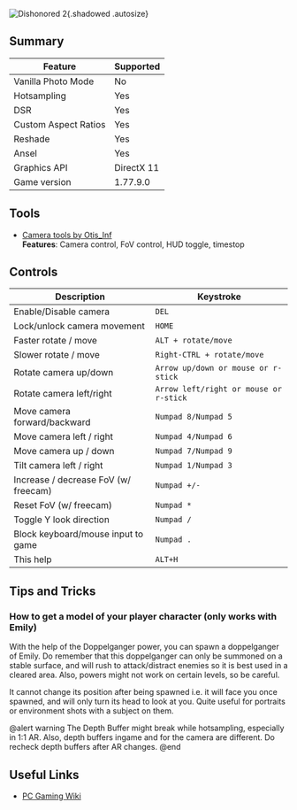 ![Dishonored 2](Images\dishonored_2.png "Shot by IronGauntlet"){.shadowed .autosize}

## Summary

Feature | Supported
--|--
Vanilla Photo Mode | No
Hotsampling | Yes
DSR | Yes
Custom Aspect Ratios | Yes
Reshade | Yes
Ansel | Yes
Graphics API | DirectX 11
Game version | 1.77.9.0
 
## Tools

* [Camera tools by Otis_Inf](https://www.patreon.com/Otis_Inf)  
**Features**: Camera control, FoV control, HUD toggle, timestop

## Controls 

Description | Keystroke
--|--
Enable/Disable camera | `DEL`
Lock/unlock camera movement | `HOME`
Faster rotate / move | `ALT + rotate/move`
Slower rotate / move | `Right-CTRL + rotate/move`
Rotate camera up/down | `Arrow up/down or mouse or r-stick`
Rotate camera left/right | `Arrow left/right or mouse or r-stick`
Move camera forward/backward | `Numpad 8/Numpad 5`
Move camera left / right | `Numpad 4/Numpad 6`
Move camera up / down | `Numpad 7/Numpad 9`
Tilt camera left / right | `Numpad 1/Numpad 3`
Increase / decrease FoV (w/ freecam) | `Numpad +/-`
Reset FoV (w/ freecam) | `Numpad *`
Toggle Y look direction | `Numpad /`
Block keyboard/mouse input to game | `Numpad .`
This help | `ALT+H`

## Tips and Tricks

### How to get a model of your player character (only works with Emily)

With the help of the Doppelganger power, you can spawn a doppelganger of Emily. Do remember that this doppelganger can only be summoned on a stable surface, and will rush to attack/distract enemies so it is best used in a cleared area. Also, powers might not work on certain levels, so be careful. 

It cannot change its position after being spawned i.e. it will face you once spawned, and will only turn its head to look at you. Quite useful for portraits or environment shots with a subject on them.

@alert warning
The Depth Buffer might break while hotsampling, especially in 1:1 AR. Also, depth buffers ingame and for the camera are different. Do recheck depth buffers after AR changes.
@end

## Useful Links

* [PC Gaming Wiki](https://pcgamingwiki.com/wiki/Dishonored_2)